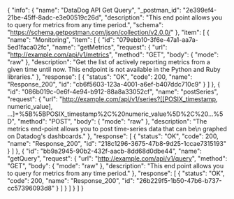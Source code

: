 {
  "info": {
    "name": "DataDog API Get Query",
    "_postman_id": "2e399ef4-21be-45ff-8adc-e3e00519c26d",
    "description": "This end point allows you to query for metrics from any time period.",
    "schema": "https://schema.getpostman.com/json/collection/v2.0.0/"
  },
  "item": [
    {
      "name": "Monitoring",
      "item": [
        {
          "id": "079ebb10-3f6e-47a1-aa7a-5ed1faca02fc",
          "name": "getMetrics",
          "request": {
            "url": "http://example.com/api/v1/metrics",
            "method": "GET",
            "body": {
              "mode": "raw"
            },
            "description": "Get the list of actively reporting metrics from a given time until now. This endpoint is not available in the Python and Ruby libraries."
          },
          "response": [
            {
              "status": "OK",
              "code": 200,
              "name": "Response_200",
              "id": "cb6f5603-123a-4001-a6ef-b407ddc710c9"
            }
          ]
        },
        {
          "id": "086b019c-0e6f-4e94-b912-88a8a33052cf",
          "name": "postSeries",
          "request": {
            "url": "http://example.com/api/v1/series?[[POSIX_timestamp, numeric_value], ...]=%5B%5BPOSIX_timestamp%2C%20numeric_value%5D%2C%20...%5D",
            "method": "POST",
            "body": {
              "mode": "raw"
            },
            "description": "The metrics end-point allows you to post time-series data that can be\n          graphed on Datadog's dashboards."
          },
          "response": [
            {
              "status": "OK",
              "code": 200,
              "name": "Response_200",
              "id": "218c1296-3675-47b8-9d25-1ccae7315193"
            }
          ]
        },
        {
          "id": "bb9a2945-90b2-432f-aacb-8dd68d0dbe44",
          "name": "getQuery",
          "request": {
            "url": "http://example.com/api/v1/query",
            "method": "GET",
            "body": {
              "mode": "raw"
            },
            "description": "This end point allows you to query for metrics from any time period."
          },
          "response": [
            {
              "status": "OK",
              "code": 200,
              "name": "Response_200",
              "id": "26b229f5-1b50-47b6-b737-cc57396093d8"
            }
          ]
        }
      ]
    }
  ]
}